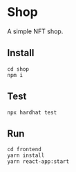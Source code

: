 # Shop

A simple NFT shop.

## Install

```
cd shop
npm i
```

## Test

```
npx hardhat test
```

## Run

```
cd frontend
yarn install
yarn react-app:start
```